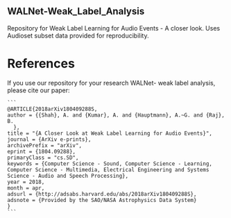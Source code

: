 ## WALNet-Weak_Label_Analysis
Repository for Weak Label Learning for Audio Events - A closer look. Uses Audioset subset data provided for reproducibility.




References
==========

If you use our repository for your research WALNet- weak label analysis, please cite our paper:

    ``` 
    @ARTICLE{2018arXiv180409288S,
    author = {{Shah}, A. and {Kumar}, A. and {Hauptmann}, A.~G. and {Raj}, B.
	  },
    title = "{A Closer Look at Weak Label Learning for Audio Events}",
    journal = {ArXiv e-prints},
    archivePrefix = "arXiv",
    eprint = {1804.09288},
    primaryClass = "cs.SD",
    keywords = {Computer Science - Sound, Computer Science - Learning, Computer Science - Multimedia, Electrical Engineering and Systems Science - Audio and Speech Processing},
    year = 2018,
    month = apr,
    adsurl = {http://adsabs.harvard.edu/abs/2018arXiv180409288S},
    adsnote = {Provided by the SAO/NASA Astrophysics Data System}
    }
    ```
